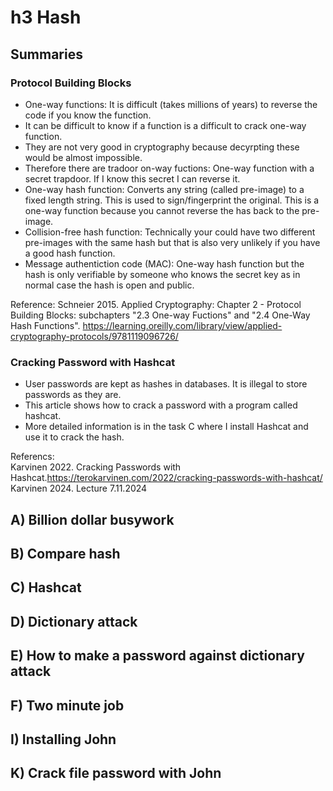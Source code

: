 # h3 Hash
## Summaries
### Protocol Building Blocks
* One-way functions: It is difficult (takes millions of years) to reverse the code if you know the function.
* It can be difficult to know if a function is a difficult to crack one-way function.
* They are not very good in cryptography because decyrpting these would be almost impossible.
* Therefore there are tradoor on-way fuctions: One-way function with a secret trapdoor. If I know this secret I can reverse it.
* One-way hash function: Converts any string (called pre-image) to a fixed length string. This is used to sign/fingerprint the original. This is a one-way function because you cannot reverse the has back to the pre-image.
* Collision-free hash function: Technically your could have two different pre-images with the same hash but that is also very unlikely if you have a good hash function.
* Message authentiction code (MAC): One-way hash function but the hash is only verifiable by someone who knows the secret key as in normal case the hash is open and public.

Reference: Schneier 2015. Applied Cryptography: Chapter 2 - Protocol Building Blocks: subchapters "2.3 One-way Fuctions" and "2.4 One-Way Hash Functions". https://learning.oreilly.com/library/view/applied-cryptography-protocols/9781119096726/

### Cracking Password with Hashcat
* User passwords are kept as hashes in databases. It is illegal to store passwords as they are.
* This article shows how to crack a password with a program called hashcat.
* More detailed information is in the task C where I install Hashcat and use it to crack the hash.

Referencs: <br>
Karvinen 2022. Cracking Passwords with Hashcat.https://terokarvinen.com/2022/cracking-passwords-with-hashcat/ <br>
Karvinen 2024. Lecture 7.11.2024

## A) Billion dollar busywork

## B) Compare hash


## C) Hashcat

## D) Dictionary attack

## E) How to make a password against dictionary attack

## F) Two minute job

## I) Installing John

## K) Crack file password with John

